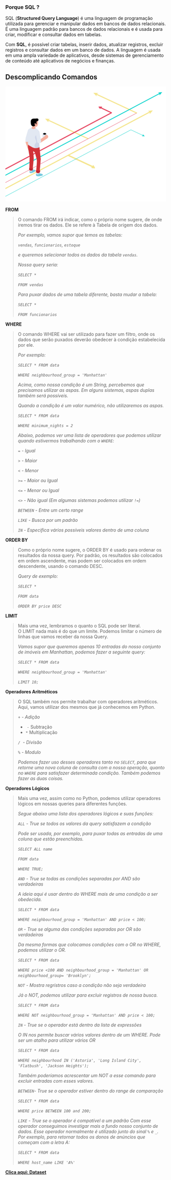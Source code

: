 ### **Porque SQL ?**

SQL (**Structured Query Language**) é uma linguagem de programação utilizada para gerenciar e manipular dados em bancos de dados relacionais. É uma linguagem padrão para bancos de dados relacionais e é usada para criar, modificar e consultar dados em tabelas.

Com **SQL**, é possível criar tabelas, inserir dados, atualizar registros, excluir registros e consultar dados em um banco de dados. A linguagem é usada em uma ampla variedade de aplicativos, desde sistemas de gerenciamento de conteúdo até aplicativos de negócios e finanças.




## Descomplicando Comandos 

<img src="image/../Image/comandos.png"></img>




**FROM**

> O comando FROM irá indicar, como o próprio nome sugere, de onde iremos tirar os dados. Ele se refere à Tabela de origem dos dados.
> 
> 
> *Por exemplo, vamos supor que temos as tabelas:*
> 
> *`vendas`, `funcionarios`, `estoque`*
> 
> *e queremos selecionar todos os dados da tabela `vendas`.*
> 
> *Nossa query seria:*
> 
> *`SELECT *`*
> 
> *`FROM vendas`*
> 
> *Para puxar dados de uma tabela diferente, basta mudar a tabela:*
> 
> *`SELECT *`*
> 
> *`FROM funcionarios`*
> 

**WHERE**

> O comando WHERE vai ser utilizado para fazer um filtro, onde os dados que serão puxados deverão obedecer à condição estabelecida por ele.
> 
> 
> *Por exemplo:*
> 
> *`SELECT * FROM data`*
> 
> *`WHERE neighbourhood_group = 'Manhattan'`*
> 
> *Acima, como nossa condição é um String, percebemos que precisamos utilizar as aspas. Em alguns sistemas, aspas duplas também será possíveis.*
> 
> *Quando a condição é um valor numérico, não utilizaremos as aspas.*
> 
> *`SELECT * FROM data`*
> 
> *`WHERE minimum_nights = 2`*
> 
> *Abaixo, podemos ver uma lista de operadores que podemos utilizar quando estivermos trabalhando com o `WHERE`:*
> 
> *`=` - Igual*
> 
> *`>` - Maior*
> 
> *`<` - Menor*
> 
> *`>=` - Maior ou Igual*
> 
> *`<=` - Menor ou Igual*
> 
> *`<>` - Não igual (Em algumas sistemas podemos utilizar `!=`)*
> 
> *`BETWEEN` - Entre um certo range*
> 
> *`LIKE` - Busca por um padrão*
> 
> *`IN` - Especifica vários possíveis valores dentro de uma coluna*
> 

**ORDER BY**

> Como o próprio nome sugere, o ORDER BY é usado para ordenar os resultados da nossa query. Por padrão, os resultados são colocados em ordem ascendente, mas podem ser colocados em ordem descendente, usando o comando DESC.
> 
> 
> *Query de exemplo:*
> 
> *`SELECT *`*
> 
> *`FROM data`*
> 
> *`ORDER BY price DESC`*
> 

**LIMIT**

> Mais uma vez, lembramos o quanto o SQL pode ser literal. O LIMIT nada mais é do que um limite. Podemos limitar o número de linhas que vamos receber da nossa Query.
> 
> 
> *Vamos supor que queremos apenas 10 entradas do nosso conjunto de imóveis em Manhattan, podemos fazer a seguinte query:*
> 
> *`SELECT * FROM data`*
> 
> *`WHERE neighbourhood_group = 'Manhattan'`*
> 
> *`LIMIT 10;`*
> 

**Operadores Aritméticos**

> O SQL também nos permite trabalhar com operadores aritméticos. Aqui, vamos utilizar dos mesmos que já conhecemos em Python.
> 
> 
> *`+` - Adição*
> 
> -  `-`  Subtração
> -  `*`  Multiplicação
> 
> *`/`  - Divisão*
> 
> *`%` - Modulo*
> 
> *Podemos fazer uso desses operadores tanto no `SELECT`, para que retorne uma nova coluna de consulta com a nossa operação, quanto no `WHERE` para satisfazer determinada condição. Também podemos fazer as duas coisas.*
> 

**Operadores Lógicos**

> Mais uma vez, assim como no Python, podemos utilizar operadores lógicos em nossas queries para diferentes funções.
> 
> 
> *Segue abaixo uma lista dos operadores lógicos e suas funções:*
> 
> *`ALL` - True se todos os valores da query satisfazem a condição*
> 
> *Pode ser usada, por exemplo, para puxar todas as entradas de uma coluna que estão preenchidas.*
> 
> *`SELECT ALL name`*
> 
> *`FROM data`*
> 
> *`WHERE TRUE;`*
> 
> *`AND` - True se todas as condições separadas por AND são verdadeiras*
> 
> *A ideia aqui é usar dentro do WHERE mais de uma condição a ser obedecida.*
> 
> *`SELECT * FROM data`*
> 
> *`WHERE neighbourhood_group = 'Manhattan' AND price < 100;`*
> 
> *`OR` - True se alguma das condições separadas por OR são verdadeiras*
> 
> *Da mesma formas que colocamos condições com o OR no WHERE, podemos utilizar o OR.*
> 
> *`SELECT * FROM data`*
> 
> *`WHERE price <100 AND neighbourhood_group = 'Manhattan' OR neighbourhood_group= 'Brooklyn';`*
> 
> *`NOT` - Mostra regristros caso a condição não seja verdadeira*
> 
> *Já o NOT, podemos utilizar para excluir registros de nossa busca.*
> 
> *`SELECT * FROM data`*
> 
> *`WHERE NOT neighbourhood_group = 'Manhattan' AND price < 100;`*
> 
> *`IN` - True se o operador está dentro da lista de expressões*
> 
> *O IN nos permite buscar vários valores dentro de um WHERE. Pode ser um atalho para utilizar vários OR*
> 
> *`SELECT * FROM data`*
> 
> *`WHERE neighbourhood IN ('Astoria', 'Long Island City', 'Flatbush', 'Jackson Heights');`*
> 
> *Também poderíamos acrescentar um NOT a esse comando para excluir entradas com esses valores.*
> 
> *`BETWEEN`- True se o operador estiver dentro do range de comparação*
> 
> *`SELECT * FROM data`*
> 
> *`WHERE price BETWEEN 100 and 200;`*
> 
> *`LIKE` - True se o operador é compatível a um padrão Com esse operador conseguimos investigar mais a fundo nosso conjunto de dados. Esse operador normalmente é utilizado junto do sinal `%` e `_`. Por exemplo, para retornar todos os donos de anúncios que começam com a letra A:*
> 
> *`SELECT * FROM data`*
> 
> *`WHERE host_name LIKE 'A%'`*
>

<a href="https://raw.githubusercontent.com/rafaelnduarte/sigmoidal_data/master/data.csv"><strong>Clica aqui: Dataset<strong/></a>
